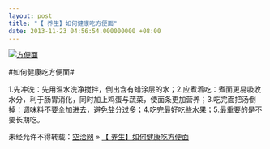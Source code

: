 ```yaml
---
layout: post
title: "【 养生】如何健康吃方便面"
date: 2013-11-23 04:56:54.000000000 +08:00
---
```


[![方便面](http://kongqia.com/wp-content/uploads/2013/11/u11927548872862579959fm23gp0-300x166.jpg)](http://kongqia.com/wp-content/uploads/2013/11/u11927548872862579959fm23gp0.jpg)

#如何健康吃方便面#

1.先冲洗：先用温水洗净搅拌，倒出含有蜡涂层的水；2.应煮着吃：煮面更易吸收水分，利于肠胃消化，同时加上鸡蛋与蔬菜，使面条更加营养；3.吃完面把汤倒掉：调味料不要全加进去，避免盐分过多；4.吃完最好吃些水果；5.最重要的是不要长期吃。

未经允许不得转载：[空洽网](http://kongqia.com) » [【 养生】如何健康吃方便面](http://kongqia.com/18057.html)


